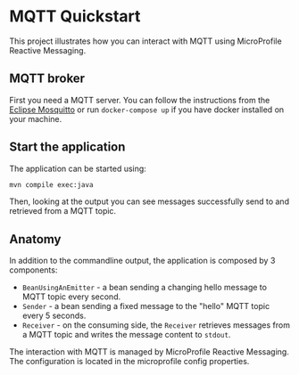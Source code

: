 MQTT Quickstart
================

This project illustrates how you can interact with MQTT using MicroProfile Reactive Messaging.

## MQTT broker

First you need a MQTT server. You can follow the instructions from the [Eclipse Mosquitto](https://mosquitto.org/) or run `docker-compose up` if you have docker installed on your machine.

## Start the application

The application can be started using:

```bash
mvn compile exec:java
```

Then, looking at the output you can see messages successfully send to and retrieved from a MQTT topic.

## Anatomy

In addition to the commandline output, the application is composed by 3 components:

* `BeanUsingAnEmitter` - a bean sending a changing hello message to MQTT topic every second.
* `Sender` - a bean sending a fixed message to the "hello" MQTT topic every 5 seconds.
* `Receiver`  - on the consuming side, the `Receiver` retrieves messages from a MQTT topic and writes the message content to `stdout`.

The interaction with MQTT is managed by MicroProfile Reactive Messaging.
The configuration is located in the microprofile config properties.

